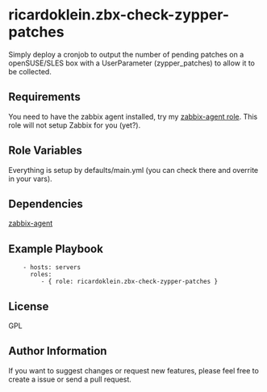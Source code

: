 ricardoklein.zbx-check-zypper-patches
=========

Simply deploy a cronjob to output the number of pending patches on a openSUSE/SLES box with
a UserParameter (zypper_patches) to allow it to be collected.
 
Requirements
------------

You need to have the zabbix agent installed, try my [zabbix-agent role](https://galaxy.ansible.com/ricardoklein/ansible_zabbix_agent).
This role will not setup Zabbix for you (yet?).

Role Variables
--------------

Everything is setup by defaults/main.yml (you can check there and overrite in your vars).

Dependencies
------------

[zabbix-agent](https://galaxy.ansible.com/ricardoklein/ansible_zabbix_agent)

Example Playbook
----------------

```
    - hosts: servers
      roles:
         - { role: ricardoklein.zbx-check-zypper-patches }
```
License
-------

GPL

Author Information
------------------

If you want to suggest changes or request new features, please feel free to create a issue or send a pull request.
